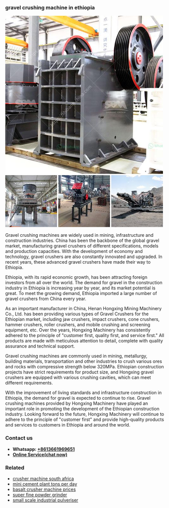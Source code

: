 <h3>gravel crushing machine in ethiopia</h3><img src='1702953258.jpg' alt=''><p>Gravel crushing machines are widely used in mining, infrastructure and construction industries. China has been the backbone of the global gravel market, manufacturing gravel crushers of different specifications, models and production capacities. With the development of economy and technology, gravel crushers are also constantly innovated and upgraded. In recent years, these advanced gravel crushers have made their way to Ethiopia.</p><p>Ethiopia, with its rapid economic growth, has been attracting foreign investors from all over the world. The demand for gravel in the construction industry in Ethiopia is increasing year by year, and its market potential is great. To meet the growing demand, Ethiopia imported a large number of gravel crushers from China every year.</p><p>As an important manufacturer in China, Henan Hongxing Mining Machinery Co., Ltd. has been providing various types of Gravel Crushers for the Ethiopian market, including jaw crushers, impact crushers, cone crushers, hammer crushers, roller crushers, and mobile crushing and screening equipment, etc. Over the years, Hongxing Machinery has consistently adhered to the principle of "customer first, quality first, and service first." All products are made with meticulous attention to detail, complete with quality assurance and technical support.</p><p>Gravel crushing machines are commonly used in mining, metallurgy, building materials, transportation and other industries to crush various ores and rocks with compressive strength below 320MPa. Ethiopian construction projects have strict requirements for product size, and Hongxing gravel crushers are equipped with various crushing cavities, which can meet different requirements.</p><p>With the improvement of living standards and infrastructure construction in Ethiopia, the demand for gravel is expected to continue to rise. Gravel crushing machines provided by Hongxing Machinery have played an important role in promoting the development of the Ethiopian construction industry. Looking forward to the future, Hongxing Machinery will continue to adhere to the principle of "customer first" and provide high-quality products and services to customers in Ethiopia and around the world.</p><h3>Contact us</h3><ul><li><strong>Whatsapp:&nbsp;<a href="https://wa.me/8613661969651">+8613661969651</a></strong></li><li><a href="https://swt.shibang-china.com/?git&amp;zhl&amp;gravel crushing machine in ethiopia"><strong>Online Service(chat now)</strong></a></li></ul><h3>Related</h3><ul><li><a href='crusher machine south africa.md'>crusher machine south africa</a></li><li><a href='mini cement plant tons per day.md'>mini cement plant tons per day</a></li><li><a href='basalt crusher machine prices.md'>basalt crusher machine prices</a></li><li><a href='super fine powder grinder.md'>super fine powder grinder</a></li><li><a href='small scale industrial pulveriser.md'>small scale industrial pulveriser</a></li></ul>